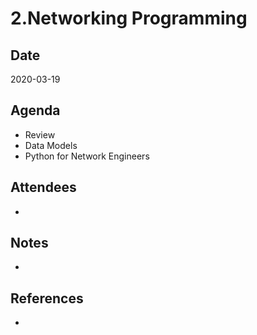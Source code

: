 # 2.Networking Programming

## Date
2020-03-19

## Agenda
* Review 
* Data Models
* Python for Network Engineers

## Attendees
* 

## Notes
* 

## References
* 





